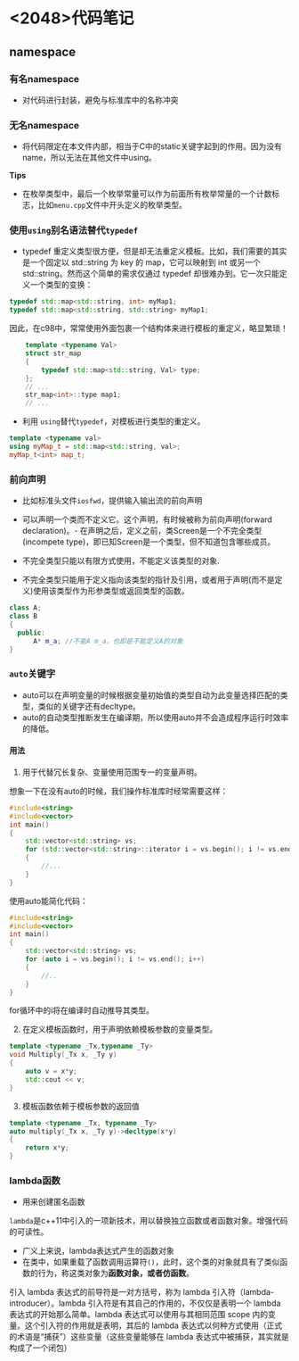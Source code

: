 # <2048>代码笔记

## namespace
### 有名namespace
- 对代码进行封装，避免与标准库中的名称冲突


### 无名namespace
- 将代码限定在本文件内部，相当于C中的static关键字起到的作用。因为没有name，所以无法在其他文件中using。

**Tips**
- 在枚举类型中，最后一个枚举常量可以作为前面所有枚举常量的一个计数标志，比如`menu.cpp`文件中开头定义的枚举类型。


### 使用`using`别名语法替代`typedef`
- typedef 重定义类型很方便，但是却无法重定义模板。比如，我们需要的其实是一个固定以 std::string 为 key 的 map，它可以映射到 int 或另一个 std::string。然而这个简单的需求仅通过 typedef 却很难办到。它一次只能定义一个类型的变换：
```c++
typedef std::map<std::string, int> myMap1;
typedef std::map<std::string, std::string> myMap1;
```
因此，在c98中，常常使用外面包裹一个结构体来进行模板的重定义，略显繁琐！
```c++
    template <typename Val>
    struct str_map
    {
        typedef std::map<std::string, Val> type;
    };
    // ...
    str_map<int>::type map1;
    // ...
```
- 利用 `using`替代`typedef`，对模板进行类型的重定义。
```c++
template <typename val>
using myMap_t = std::map<std::string, val>;
myMap_t<int> map_t;
```

### 前向声明
- 比如标准头文件`iosfwd`，提供输入输出流的前向声明
 
- 可以声明一个类而不定义它。这个声明，有时候被称为前向声明(forward declaration)。- 在声明之后，定义之前，类Screen是一个不完全类型(incompete type)，即已知Screen是一个类型，但不知道包含哪些成员。
- 不完全类型只能以有限方式使用，不能定义该类型的对象.
- 不完全类型只能用于定义指向该类型的指针及引用，或者用于声明(而不是定义)使用该类型作为形参类型或返回类型的函数。
```c++
class A;
class B
{
  public:
      A* m_a; //不能A m_a，也即是不能定义A的对象
}
```

### `auto`关键字
- auto可以在声明变量的时候根据变量初始值的类型自动为此变量选择匹配的类型，类似的关键字还有decltype。
- auto的自动类型推断发生在编译期，所以使用auto并不会造成程序运行时效率的降低。
#### 用法
1. 用于代替冗长复杂、变量使用范围专一的变量声明。

想象一下在没有auto的时候，我们操作标准库时经常需要这样：
```c++
#include<string>
#include<vector>
int main()
{
    std::vector<std::string> vs;
    for (std::vector<std::string>::iterator i = vs.begin(); i != vs.end(); i++)
    {
        //...
    }
}
```
使用auto能简化代码：
```c++
#include<string>
#include<vector>
int main()
{
    std::vector<std::string> vs;
    for (auto i = vs.begin(); i != vs.end(); i++)
    {
        //..
    }
}
```
for循环中的i将在编译时自动推导其类型。

2. 在定义模板函数时，用于声明依赖模板参数的变量类型。
```c++
template <typename _Tx,typename _Ty>
void Multiply(_Tx x, _Ty y)
{
    auto v = x*y;
    std::cout << v;
}
```

3. 模板函数依赖于模板参数的返回值
```c++
template <typename _Tx, typename _Ty>
auto multiply(_Tx x, _Ty y)->decltype(x*y)
{
    return x*y;
}
```

### lambda函数
- 用来创建匿名函数

`lambda`是c++11中引入的一项新技术，用以替换独立函数或者函数对象。增强代码的可读性。

- 广义上来说，lambda表达式产生的函数对象
- 在类中，如果重载了函数调用运算符`()`，此时，这个类的对象就具有了类似函数的行为，称这类对象为**函数对象，或者仿函数**。


引入 lambda 表达式的前导符是一对方括号，称为 lambda 引入符（lambda-introducer）。lambda 引入符是有其自己的作用的，不仅仅是表明一个 lambda 表达式的开始那么简单。lambda 表达式可以使用与其相同范围 scope 内的变量。这个引入符的作用就是表明，其后的 lambda 表达式以何种方式使用（正式的术语是“捕获”）这些变量（这些变量能够在 lambda 表达式中被捕获，其实就是构成了一个闭包）